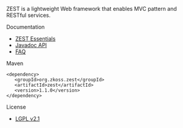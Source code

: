 ZEST is a lightweight Web framework that enables MVC pattern and RESTful services. 

Documentation

 * [ZEST Essentials](http://books.zkoss.org/wiki/ZEST_Essentials)
 * [Javadoc API](http://www.zkoss.org/javadoc/latest/zest/)
 * [FAQ](http://code.google.com/p/zest/wiki/FAQ)

Maven

	<dependency>
	   <groupId>org.zkoss.zest</groupId>
	   <artifactId>zest</artifactId>
	   <version>1.1.0</version>
	</dependency>

License

 * [LGPL v2.1](http://www.gnu.org/licenses/lgpl-2.1.html)
